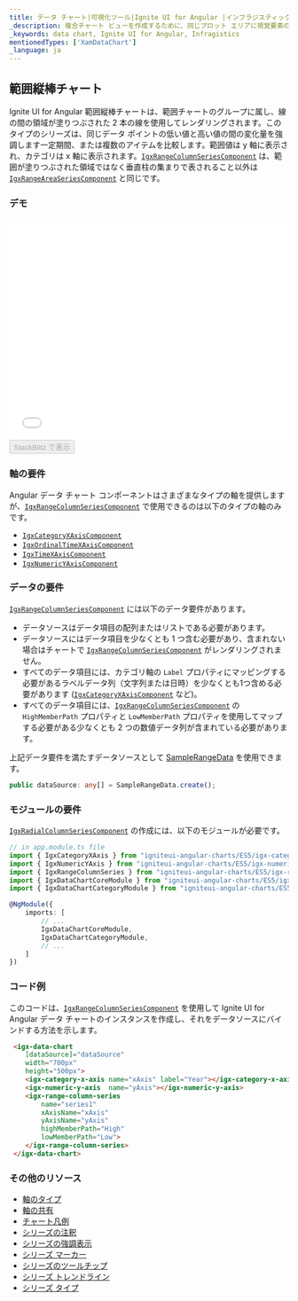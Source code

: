 ```yaml
---
title: データ チャート|可視化ツール|Ignite UI for Angular |インフラジスティックス|範囲縦棒チャート
_description: 複合チャート ビューを作成するために、同じプロット エリアに視覚要素の複数のインスタンスを表示する範囲縦棒チャートを作成します。
_keywords: data chart, Ignite UI for Angular, Infragistics
mentionedTypes: ['XamDataChart']
_language: ja
---
```


## 範囲縦棒チャート

Ignite UI for Angular 範囲縦棒チャートは、範囲チャートのグループに属し、線の間の領域が塗りつぶされた 2 本の線を使用してレンダリングされます。このタイプのシリーズは、同じデータ ポイントの低い値と高い値の間の変化量を強調します一定期間、または複数のアイテムを比較します。範囲値は y 軸に表示され、カテゴリは x 軸に表示されます。[`IgxRangeColumnSeriesComponent`](/products/ignite-ui-angular/api/docs/typescript/latest/classes/igxrangecolumnseriescomponent.html) は、範囲が塗りつぶされた領域ではなく垂直柱の集まりで表されること以外は [`IgxRangeAreaSeriesComponent`](/products/ignite-ui-angular/api/docs/typescript/latest/classes/igxrangeareaseriescomponent.html) と同じです。

### デモ

<div class="sample-container loading" style="height: 400px">
    <iframe id="data-chart-type-range-series-iframe" src='{environment:dvDemosBaseUrl}/charts/data-chart-type-range-column-series' width="100%" height="100%" seamless frameBorder="0" onload="onXPlatSampleIframeContentLoaded(this);"></iframe>
</div>
<div>
    <button data-localize="stackblitz" disabled class="stackblitz-btn" data-iframe-id="data-chart-type-range-series-iframe" data-demos-base-url="{environment:dvDemosBaseUrl}">StackBlitz で表示
    </button>
</div>

<div class="divider--half"></div>

### 軸の要件

Angular データ チャート コンポーネントはさまざまなタイプの軸を提供しますが、[`IgxRangeColumnSeriesComponent`](/products/ignite-ui-angular/api/docs/typescript/latest/classes/igxrangecolumnseriescomponent.html) で使用できるのは以下のタイプの軸のみです。

-   [`IgxCategoryXAxisComponent`](/products/ignite-ui-angular/api/docs/typescript/latest/classes/igxcategoryxaxiscomponent.html)
-   [`IgxOrdinalTimeXAxisComponent`](/products/ignite-ui-angular/api/docs/typescript/latest/classes/igxordinaltimexaxiscomponent.html)
-   [`IgxTimeXAxisComponent`](/products/ignite-ui-angular/api/docs/typescript/latest/classes/igxtimexaxiscomponent.html)
-   [`IgxNumericYAxisComponent`](/products/ignite-ui-angular/api/docs/typescript/latest/classes/igxnumericyaxiscomponent.html)

### データの要件

[`IgxRangeColumnSeriesComponent`](/products/ignite-ui-angular/api/docs/typescript/latest/classes/igxrangecolumnseriescomponent.html) には以下のデータ要件があります。

-   データソースはデータ項目の配列またはリストである必要があります。
-   データソースにはデータ項目を少なくとも 1 つ含む必要があり、含まれない場合はチャートで [`IgxRangeColumnSeriesComponent`](/products/ignite-ui-angular/api/docs/typescript/latest/classes/igxrangecolumnseriescomponent.html) がレンダリングされません。
-   すべてのデータ項目には、カテゴリ軸の `Label` プロパティにマッピングする必要があるラベルデータ列（文字列または日時）を少なくとも1つ含める必要があります ([`IgxCategoryXAxisComponent`](/products/ignite-ui-angular/api/docs/typescript/latest/classes/igxcategoryxaxiscomponent.html) など)。
-   すべてのデータ項目には、[`IgxRangeColumnSeriesComponent`](/products/ignite-ui-angular/api/docs/typescript/latest/classes/igxrangecolumnseriescomponent.html) の `HighMemberPath` プロパティと `LowMemberPath` プロパティを使用してマップする必要がある少なくとも 2 つの数値データ列が含まれている必要があります。

上記データ要件を満たすデータソースとして [SampleRangeData](data-chart-data-sources-range.md) を使用できます。

```ts
public dataSource: any[] = SampleRangeData.create();
```

### モジュールの要件

[`IgxRadialColumnSeriesComponent`](/products/ignite-ui-angular/api/docs/typescript/latest/classes/igxradialcolumnseriescomponent.html) の作成には、以下のモジュールが必要です。

```ts
// in app.module.ts file
import { IgxCategoryXAxis } from "igniteui-angular-charts/ES5/igx-category-x-axis";
import { IgxNumericYAxis } from "igniteui-angular-charts/ES5/igx-numeric-y-axis";
import { IgxRangeColumnSeries } from "igniteui-angular-charts/ES5/igx-range-column-series";
import { IgxDataChartCoreModule } from "igniteui-angular-charts/ES5/igx-data-chart-core--module";
import { IgxDataChartCategoryModule } from "igniteui-angular-charts/ES5/igx-data-chart-category--module";

@NgModule({
    imports: [
        // ...
        IgxDataChartCoreModule,
        IgxDataChartCategoryModule,
        // ...
    ]
})
```

### コード例

このコードは、[`IgxRangeColumnSeriesComponent`](/products/ignite-ui-angular/api/docs/typescript/latest/classes/igxrangecolumnseriescomponent.html) を使用して Ignite UI for Angular データ チャートのインスタンスを作成し、それをデータソースにバインドする方法を示します。

```html
 <igx-data-chart
    [dataSource]="dataSource"
    width="700px"
    height="500px">
    <igx-category-x-axis name="xAxis" label="Year"></igx-category-x-axis>
    <igx-numeric-y-axis  name="yAxis"></igx-numeric-y-axis>
    <igx-range-column-series
        name="series1"
        xAxisName="xAxis"
        yAxisName="yAxis"
        highMemberPath="High"
        lowMemberPath="Low">
    </igx-range-column-series>
 </igx-data-chart>
```

### その他のリソース

-   [軸のタイプ](data-chart-axis-types.md)
-   [軸の共有](data-chart-axis-sharing.md)
-   [チャート凡例](data-chart-legends.md)
-   [シリーズの注釈](data-chart-series-annotations.md)
-   [シリーズの強調表示](data-chart-series-highlighting.md)
-   [シリーズ マーカー](data-chart-series-markers.md)
-   [シリーズのツールチップ](data-chart-series-tooltips.md)
-   [シリーズ トレンドライン](data-chart-series-trendlines.md)
-   [シリーズ タイプ](data-chart-series-types.md)
